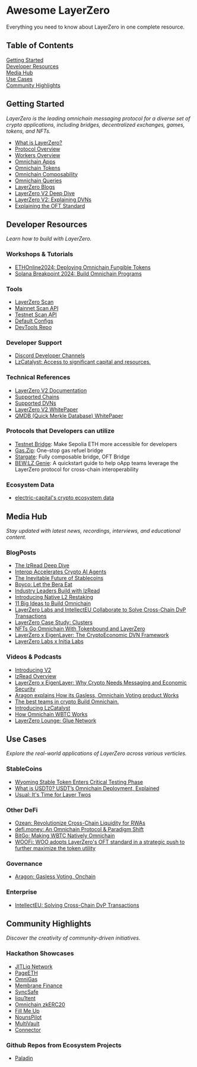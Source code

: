 # Awesome LayerZero
Everything you need to know about LayerZero in one complete resource.

## Table of Contents
[Getting Started](#getting-started)  
[Developer Resources](#developer-resources)  
[Media Hub](#media-hub)  
[Use Cases](#use-cases)  
[Community Highlights](#community-highlights)

## Getting Started
*LayerZero is the leading omnichain messaging protocol for a diverse set of crypto applications, including bridges, decentralized exchanges, games, tokens, and NFTs.*
- [What is LayerZero?](https://docs.layerzero.network/v2/concepts/getting-started/what-is-layerzero)
- [Protocol Overview](https://docs.layerzero.network/v2/concepts/protocol/protocol-overview)
- [Workers Overview](https://docs.layerzero.network/v2/concepts/workers)
- [Omnichain Apps](https://docs.layerzero.network/v2/concepts/applications/oapp-standard)
- [Omnichain Tokens](https://docs.layerzero.network/v2/concepts/applications/oft-standard)
- [Omnichain Composability](https://docs.layerzero.network/v2/concepts/applications/composer-standard)
- [Omnichain Queries](https://docs.layerzero.network/v2/concepts/applications/read-standard)
- [LayerZero Blogs](https://layerzero.network/blog)
- [LayerZero V2 Deep Dive](https://medium.com/layerzero-official/layerzero-v2-deep-dive-869f93e09850)
- [LayerZero V2: Explaining DVNs](https://medium.com/layerzero-official/layerzero-v2-explaining-dvns-02e08cce4e80)  
- [Explaining the OFT Standard](https://medium.com/layerzero-official/explaining-the-oft-standard-310de5e84052)

## Developer Resources
*Learn how to build with LayerZero.*

### Workshops & Tutorials
- [ETHOnline2024: Deploying Omnichain Fungible Tokens](https://www.youtube.com/live/C-NCxfhEjqY)
- [Solana Breakpoint 2024: Build Omnichain Programs](https://www.youtube.com/watch?v=dovDQIuhqbc)   

### Tools
- [LayerZero Scan](https://layerzeroscan.com)
- [Mainnet Scan API](https://scan.layerzero-api.com/v1/swagger)
- [Testnet Scan API](https://scan-testnet.layerzero-api.com/v1/swagger)
- [Default Configs](https://testnet.layerzeroscan.com/tools/defaults)
- [DevTools Repo](https://github.com/LayerZero-Labs/devtools/tree/main)

### Developer Support
- [Discord Developer Channels](https://layerzero.network/community)
- [LzCatalyst: Access to significant capital and resources.](https://info.layerzero.foundation/lzcatalyst-5f11ee16cc12)

### Technical References
- [LayerZero V2 Documentation](https://docs.layerzero.network/v2)
- [Supported Chains](https://docs.layerzero.network/v2/developers/evm/technical-reference/deployed-contracts)
- [Supported DVNs](https://docs.layerzero.network/v2/developers/evm/technical-reference/dvn-addresses)
- [LayerZero V2 WhitePaper](https://layerzero.network/publications/LayerZero_Whitepaper_V2.1.0.pdf)
- [QMDB (Quick Merkle Database) WhitePaper](https://arxiv.org/pdf/2501.05262)

### Protocols that Developers can utilize
- [Testnet Bridge](https://testnetbridge.com/): Make Sepolia ETH more accessible for developers
- [Gas.Zip](https://lz.gas.zip/): One-stop gas refuel bridge
- [Stargate](https://stargate.finance/): Fully composable bridge, OFT Bridge
- [BEW:LZ Genie](https://layerzero.bcw.group/): A quickstart guide to help oApp teams leverage the LayerZero protocol for cross-chain interoperability

### Ecosystem Data
- [electric-capital's crypto ecosystem data](https://github.com/electric-capital/crypto-ecosystems/blob/master/data/ecosystems/l/layerzero.toml)

## Media Hub
*Stay updated with latest news, recordings, interviews, and educational content.*

### BlogPosts  
- [The lzRead Deep Dive](https://layerzero.network/blog/the-lzread-deep-dive)
- [Interop Accelerates Crypto AI Agents](https://layerzero.network/blog/interop-accelerates-crypto-ai-agents)
- [The Inevitable Future of Stablecoins](https://layerzero.network/blog/the-inevitable-future-of-stablecoins)
- [Boyco: Let the Bera Eat](https://layerzero.network/blog/boyco-let-the-bera-eat)
- [Industry Leaders Build with lzRead](https://layerzero.network/blog/industry-leaders-build-with-lzread)
- [Introducing Native L2 Restaking](https://layerzero.network/blog/introducing-native-l2-restaking)
- [11 Big Ideas to Build Omnichain](https://layerzero.network/blog/11-big-ideas-to-build-omnichain)
- [LayerZero Labs and IntellectEU Collaborate to Solve Cross-Chain DvP Transactions](https://layerzero.network/blog/cross-chain-dvp)
- [LayerZero Case Study: Clusters](https://layerzero.network/blog/layerzero-case-study-clusters)
- [NFTs Go Omnichain With Tokenbound and LayerZero](https://layerzero.network/blog/nfts-go-omnichain-with-tokenbound-and-layerzero)
- [LayerZero x EigenLayer: The CryptoEconomic DVN Framework](https://medium.com/layerzero-official/layerzero-x-eigenlayer-the-cryptoeconomic-dvn-framework-68af27ca2040)  
- [LayerZero Labs x Initia Labs](https://medium.com/layerzero-official/layerzero-labs-x-initia-labs-6f9eca12659c)

### Videos & Podcasts

- [Introducing V2](https://x.com/i/status/1751961057151840754)
- [lzRead Overview](https://x.com/0xmitvh/status/1899501779102191761)
- [LayerZero x EigenLayer: Why Crypto Needs Messaging and Economic Security](https://x.com/i/status/1841902959539409046)
- [Aragon explains How its Gasless, Omnichain Voting product Works](https://x.com/LayerZero_Core/status/1839349146391904690)
- [The best teams in crypto Build Omnichain.](https://x.com/i/status/1838956785635332151)
- [Introducing LzCatalyst](https://x.com/i/status/1836037465884577894)
- [How Omnichain WBTC Works](https://x.com/i/status/1835825474947199346)
- [LayerZero Lounge: Glue Network](https://x.com/i/spaces/1mrxmMXAwkzxy)

## Use Cases
*Explore the real-world applications of LayerZero across various verticles.*  

### StableCoins
- [Wyoming Stable Token Enters Critical Testing Phase](https://content.govdelivery.com/accounts/WYGOV/bulletins/3d8d97a)
- [What is USDT0? USDT’s Omnichain Deployment, Explained](https://mirror.xyz/tetherzero.eth/ojA0QjankjDM14r0XqQ4YmhguKXKuaTs3m2JjbIznKc)
- [Usual: It's Time for Layer Twos](https://usual.money/blog/layerzero)

### Other DeFi
- [Ozean: Revolutionize Cross-Chain Liquidity for RWAs](https://clearpool.medium.com/ozean-integrates-with-layerzero-to-revolutionize-cross-chain-liquidity-for-rwas-211b04c5f8de)
- [defi.money: An Omnichain Protocol & Paradigm Shift](https://blog.defi.money/layerzero-strategic-partnership)
- [BitGo: Making WBTC Natively Omnichain](https://blog.bitgo.com/making-wbtc-natively-omnichain-2922565290c6)
- [WOOFi: WOO adopts LayerZero's OFT standard in a strategic push to further maximize the token utility](https://woox.io/blog/woo-adopts-layerzeros-oft-standard-in-a-strategic-push-to-further-maximize-the-token-utility)

### Governance
- [Aragon: Gasless Voting, Onchain](https://blog.aragon.org/gasless-voting-onchain/)

### Enterprise
- [IntellectEU: Solving Cross-Chain DvP Transactions](https://medium.com/layerzero-ecosystem/layerzero-labs-and-intellecteu-collaborate-to-solve-cross-chain-dvp-transactions-01555fe8372a)

## Community Highlights
*Discover the creativity of community-driven initiatives.*

### Hackathon Showcases

- [JITLiq Network](https://ethglobal.com/showcase/jitliq-network-m2cw1)
- [PageETH](https://ethglobal.com/showcase/pageeth-rcjiz)
- [OmniGas](https://ethglobal.com/showcase/omnigas-cqg1m)
- [Membrane Finance](https://ethglobal.com/showcase/membrane-finance-qvq7k)
- [SyncSafe](https://ethglobal.com/showcase/syncsafe-dcrfk)
- [liqu1tent](https://ethglobal.com/showcase/liqu1tent-5mctm)
- [Omnichain zkERC20](https://ethglobal.com/showcase/omnichain-zkerc20-i6koo)
- [Fill Me Up](https://ethglobal.com/showcase/fill-me-up-9u13c)
- [NounsPilot](https://ethglobal.com/showcase/nounspilot-vyw3q)
- [MultiVault](https://ethglobal.com/showcase/multivault-o583a)
- [Connector](https://ethglobal.com/showcase/connector-70emz)

### Github Repos from Ecosystem Projects

- [Paladin](https://github.com/JorgeAtPaladin/LayerZero-v2/tree/lz-upgrade)
